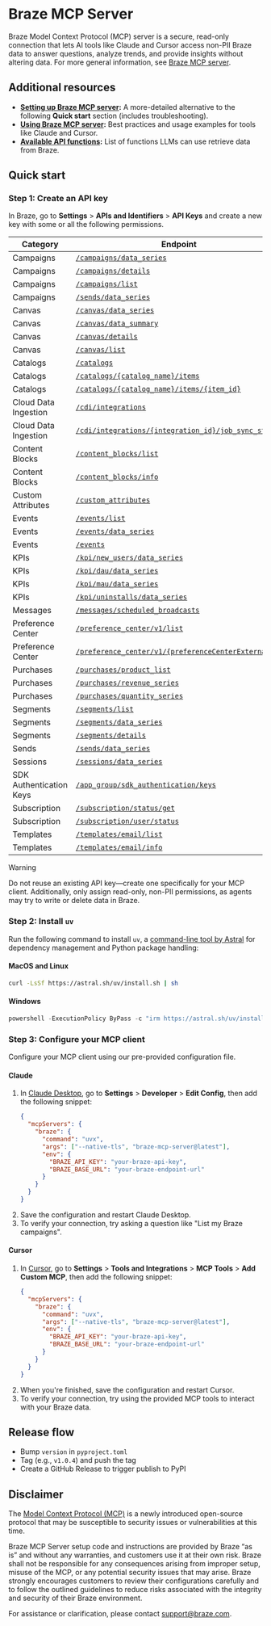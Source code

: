 # Braze MCP Server

Braze Model Context Protocol (MCP) server is a secure, read-only connection that lets AI tools like Claude and Cursor access non-PII Braze data to answer questions, analyze trends, and provide insights without altering data. For more general information, see [Braze MCP server](https://www.braze.com/docs/mcp/).

## Additional resources

- **[Setting up Braze MCP server](https://www.braze.com/docs/user_guide/brazeai/mcp_server/setup/):** A more-detailed alternative to the following **Quick start** section (includes troubleshooting).
- **[Using Braze MCP server](https://www.braze.com/docs/user_guide/brazeai/mcp_server/usage/):** Best practices and usage examples for tools like Claude and Cursor.
- **[Available API functions](https://www.braze.com/docs/user_guide/brazeai/mcp_server/available_api_functions/):** List of functions LLMs can use retrieve data from Braze.

## Quick start

### Step 1: Create an API key

In Braze, go to **Settings** > **APIs and Identifiers** > **API Keys** and create a new key with some or all the following permissions.

| Category | Endpoint | Required Permission |
|----------|----------|---------------------|
| Campaigns | [`/campaigns/data_series`](https://www.braze.com/docs/api/endpoints/export/campaigns/get_campaign_analytics) | `campaigns.data_series` |
| Campaigns | [`/campaigns/details`](https://www.braze.com/docs/api/endpoints/export/campaigns/get_campaign_details) | `campaigns.details` |
| Campaigns | [`/campaigns/list`](https://www.braze.com/docs/api/endpoints/export/campaigns/get_campaigns) | `campaigns.list` |
| Campaigns | [`/sends/data_series`](https://www.braze.com/docs/api/endpoints/export/campaigns/get_send_analytics) | `sends.data_series` |
| Canvas | [`/canvas/data_series`](https://www.braze.com/docs/api/endpoints/export/canvas/get_canvas_analytics) | `canvas.data_series` |
| Canvas | [`/canvas/data_summary`](https://www.braze.com/docs/api/endpoints/export/canvas/get_canvas_analytics_summary) | `canvas.data_summary` |
| Canvas | [`/canvas/details`](https://www.braze.com/docs/api/endpoints/export/canvas/get_canvas_details) | `canvas.details` |
| Canvas | [`/canvas/list`](https://www.braze.com/docs/api/endpoints/export/canvas/get_canvases) | `canvas.list` |
| Catalogs | [`/catalogs`](https://www.braze.com/docs/api/endpoints/catalogs/catalog_management/synchronous/get_list_catalogs) | `catalogs.get` |
| Catalogs | [`/catalogs/{catalog_name}/items`](https://www.braze.com/docs/api/endpoints/catalogs/catalog_items/synchronous/get_catalog_items_details_bulk) | `catalogs.get_items` |
| Catalogs | [`/catalogs/{catalog_name}/items/{item_id}`](https://www.braze.com/docs/api/endpoints/catalogs/catalog_items/synchronous/get_catalog_item_details) | `catalogs.get_item` |
| Cloud Data Ingestion | [`/cdi/integrations`](https://www.braze.com/docs/api/endpoints/cdi/get_integration_list) | `cdi.integration_list` |
| Cloud Data Ingestion | [`/cdi/integrations/{integration_id}/job_sync_status`](https://www.braze.com/docs/api/endpoints/cdi/get_job_sync_status) | `cdi.integration_job_status` |
| Content Blocks | [`/content_blocks/list`](https://www.braze.com/docs/api/endpoints/templates/content_blocks_templates/get_list_email_content_blocks) | `content_blocks.list` |
| Content Blocks | [`/content_blocks/info`](https://www.braze.com/docs/api/endpoints/templates/content_blocks_templates/get_see_email_content_blocks_information) | `content_blocks.info` |
| Custom Attributes | [`/custom_attributes`](https://www.braze.com/docs/api/endpoints/export/custom_attributes/get_custom_attributes) | `custom_attributes.get` |
| Events | [`/events/list`](https://www.braze.com/docs/api/endpoints/export/custom_events/get_custom_events) | `events.list` |
| Events | [`/events/data_series`](https://www.braze.com/docs/api/endpoints/export/custom_events/get_custom_events_analytics) | `events.data_series` |
| Events | [`/events`](https://www.braze.com/docs/api/endpoints/export/custom_events/get_custom_events_data) | `events.get` |
| KPIs | [`/kpi/new_users/data_series`](https://www.braze.com/docs/api/endpoints/export/kpi/get_kpi_daily_new_users_date) | `kpi.new_users.data_series` |
| KPIs | [`/kpi/dau/data_series`](https://www.braze.com/docs/api/endpoints/export/kpi/get_kpi_dau_date) | `kpi.dau.data_series` |
| KPIs | [`/kpi/mau/data_series`](https://www.braze.com/docs/api/endpoints/export/kpi/get_kpi_mau_30_days) | `kpi.mau.data_series` |
| KPIs | [`/kpi/uninstalls/data_series`](https://www.braze.com/docs/api/endpoints/export/kpi/get_kpi_uninstalls_date) | `kpi.uninstalls.data_series` |
| Messages | [`/messages/scheduled_broadcasts`](https://www.braze.com/docs/api/endpoints/messaging/schedule_messages/get_messages_scheduled) | `messages.schedule_broadcasts` |
| Preference Center | [`/preference_center/v1/list`](https://www.braze.com/docs/api/endpoints/preference_center/get_list_preference_center) | `preference_center.list` |
| Preference Center | [`/preference_center/v1/{preferenceCenterExternalID}`](https://www.braze.com/docs/api/endpoints/preference_center/get_view_details_preference_center) | `preference_center.get` |
| Purchases | [`/purchases/product_list`](https://www.braze.com/docs/api/endpoints/export/purchases/get_list_product_id) | `purchases.product_list` |
| Purchases | [`/purchases/revenue_series`](https://www.braze.com/docs/api/endpoints/export/purchases/get_revenue_series) | `purchases.revenue_series` |
| Purchases | [`/purchases/quantity_series`](https://www.braze.com/docs/api/endpoints/export/purchases/get_number_of_purchases) | `purchases.quantity_series` |
| Segments | [`/segments/list`](https://www.braze.com/docs/api/endpoints/export/segments/get_segment) | `segments.list` |
| Segments | [`/segments/data_series`](https://www.braze.com/docs/api/endpoints/export/segments/get_segment_analytics) | `segments.data_series` |
| Segments | [`/segments/details`](https://www.braze.com/docs/api/endpoints/export/segments/get_segment_details) | `segments.details` |
| Sends | [`/sends/data_series`](https://www.braze.com/docs/api/endpoints/export/campaigns/get_send_analytics) | `sends.data_series` |
| Sessions | [`/sessions/data_series`](https://www.braze.com/docs/api/endpoints/export/sessions/get_sessions_analytics) | `sessions.data_series` |
| SDK Authentication Keys | [`/app_group/sdk_authentication/keys`](https://www.braze.com/docs/api/endpoints/sdk_authentication/get_sdk_authentication_keys) | `sdk_authentication.keys` |
| Subscription | [`/subscription/status/get`](https://www.braze.com/docs/api/endpoints/subscription_groups/get_list_user_subscription_group_status) | `subscription.status.get` |
| Subscription | [`/subscription/user/status`](https://www.braze.com/docs/api/endpoints/subscription_groups/get_list_user_subscription_groups) | `subscription.groups.get` |
| Templates | [`/templates/email/list`](https://www.braze.com/docs/api/endpoints/templates/email_templates/get_list_email_templates) | `templates.email.list` |
| Templates | [`/templates/email/info`](https://www.braze.com/docs/api/endpoints/templates/email_templates/get_see_email_template_information) | `templates.email.info` |

> [!WARNING]
> Do not reuse an existing API key&#8212;create one specifically for your MCP client. Additionally, only assign read-only, non-PII permissions, as agents may try to write or delete data in Braze.

### Step 2: Install `uv`

Run the following command to install `uv`, a [command-line tool by Astral](https://docs.astral.sh/uv/getting-started/installation/) for dependency management and Python package handling:

#### MacOS and Linux

```bash
curl -LsSf https://astral.sh/uv/install.sh | sh
```

#### Windows

```powershell
powershell -ExecutionPolicy ByPass -c "irm https://astral.sh/uv/install.ps1 | iex"
```

### Step 3: Configure your MCP client

Configure your MCP client using our pre-provided configuration file.

#### Claude

1. In [Claude Desktop](https://claude.ai/download), go to **Settings** > **Developer** > **Edit Config**, then add the following snippet:
    ```json
    {
      "mcpServers": {
        "braze": {
          "command": "uvx",
          "args": ["--native-tls", "braze-mcp-server@latest"],
          "env": {
            "BRAZE_API_KEY": "your-braze-api-key",
            "BRAZE_BASE_URL": "your-braze-endpoint-url"
          }
        }
      }
    }
    ```
2. Save the configuration and restart Claude Desktop.
3. To verify your connection, try asking a question like "List my Braze campaigns".

#### Cursor

1. In [Cursor](https://cursor.com/), go to **Settings** > **Tools and Integrations** > **MCP Tools** > **Add Custom MCP**, then add the following snippet:
    ```json
    {
      "mcpServers": {
        "braze": {
          "command": "uvx",
          "args": ["--native-tls", "braze-mcp-server@latest"],
          "env": {
            "BRAZE_API_KEY": "your-braze-api-key",
            "BRAZE_BASE_URL": "your-braze-endpoint-url"
          }
        }
      }
    }
    ```
2. When you're finished, save the configuration and restart Cursor.
3. To verify your connection, try using the provided MCP tools to interact with your Braze data.

## Release flow

- Bump `version` in `pyproject.toml`
- Tag (e.g., `v1.0.4`) and push the tag
- Create a GitHub Release to trigger publish to PyPI

## Disclaimer
<!-- Braze Legal must approve any changes to this content. -->

The [Model Context Protocol (MCP)](https://modelcontextprotocol.io/overview) is a newly introduced open-source protocol that may be susceptible to security issues or vulnerabilities at this time.

Braze MCP Server setup code and instructions are provided by Braze “as is” and without any warranties, and customers use it at their own risk. Braze shall not be responsible for any consequences arising from improper setup, misuse of the MCP, or any potential security issues that may arise. Braze strongly encourages customers to review their configurations carefully and to follow the outlined guidelines to reduce risks associated with the integrity and security of their Braze environment.

For assistance or clarification, please contact [support@braze.com](mailto:support@braze.com).
